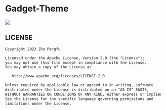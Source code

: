 # Gadget-Theme

[![](https://jitpack.io/v/Zhupff/Gadget-Theme.svg)](https://jitpack.io/#Zhupff/Gadget-Theme)

## LICENSE

```markdown
Copyright 2023 Zhu Pengfu

Licensed under the Apache License, Version 2.0 (the "License");
you may not use this file except in compliance with the License.
You may obtain a copy of the License at

   http://www.apache.org/licenses/LICENSE-2.0

Unless required by applicable law or agreed to in writing, software
distributed under the License is distributed on an "AS IS" BASIS,
WITHOUT WARRANTIES OR CONDITIONS OF ANY KIND, either express or implied.
See the License for the specific language governing permissions and
limitations under the License.
```